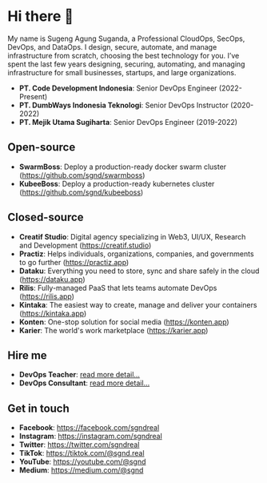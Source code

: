 # Hi there 👋

My name is Sugeng Agung Suganda, a Professional CloudOps, SecOps, DevOps, and DataOps. I design, secure, automate, and manage infrastructure from scratch, choosing the best technology for you. I’ve spent the last few years designing, securing, automating, and managing infrastructure for small businesses, startups, and large organizations.

- **PT. Code Development Indonesia**: Senior DevOps Engineer (2022-Present)
- **PT. DumbWays Indonesia Teknologi**: Senior DevOps Instructor (2020-2022)
- **PT. Mejik Utama Sugiharta**: Senior DevOps Engineer (2019-2022)

## Open-source

- **SwarmBoss**: Deploy a production-ready docker swarm cluster (<https://github.com/sgnd/swarmboss>)
- **KubeeBoss**: Deploy a production-ready kubernetes cluster (<https://github.com/sgnd/kubeeboss>)

## Closed-source

- **Creatif Studio**: Digital agency specializing in Web3, UI/UX, Research and Development (<https://creatif.studio>)
- **Practiz**: Helps individuals, organizations, companies, and governments to go further (<https://practiz.app>)
- **Dataku**: Everything you need to store, sync and share safely in the cloud (<https://dataku.app>)
- **Rilis**: Fully-managed PaaS that lets teams automate DevOps (<https://rilis.app>)
- **Kintaka**: The easiest way to create, manage and deliver your containers (<https://kintaka.app>)
- **Konten**: One-stop solution for social media (<https://konten.app>)
- **Karier**: The world's work marketplace (<https://karier.app>)

## Hire me

- **DevOps Teacher**: [read more detail...](TEACH.md)
- **DevOps Consultant**: [read more detail...](CONSULTANT.md)

## Get in touch

- **Facebook**: <https://facebook.com/sgndreal>
- **Instagram**: <https://instagram.com/sgndreal>
- **Twitter**: <https://twitter.com/sgndreal>
- **TikTok**: <https://tiktok.com/@sgnd.real>
- **YouTube**: <https://youtube.com/@sgnd>
- **Medium**: <https://medium.com/@sgnd>
